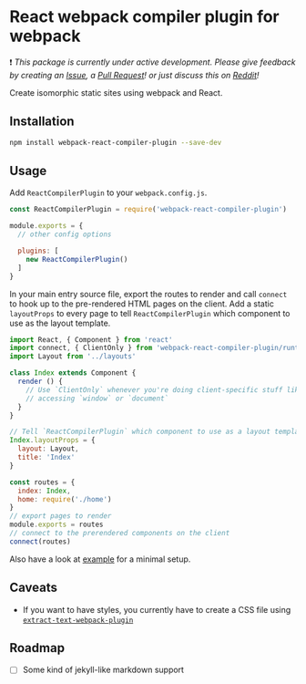React webpack compiler plugin for webpack
=========================================

:exclamation:  *This package is currently under active development. Please give feedback by creating an  [Issue](https://github.com/amiuhle/webpack-react-compiler-plugin/issues/new), a [Pull   Request](https://github.com/amiuhle/webpack-react-compiler-plugin/compare)! or just discuss this on [Reddit](https://www.reddit.com/r/reactjs/comments/4ny3fv/rfc_my_approach_at_isomorphic_static_sites_using/)!*

Create isomorphic static sites using webpack and React.

Installation
------------

```bash
npm install webpack-react-compiler-plugin --save-dev
```

Usage
-----

Add `ReactCompilerPlugin` to your `webpack.config.js`.

```js
const ReactCompilerPlugin = require('webpack-react-compiler-plugin')

module.exports = {
  // other config options

  plugins: [
    new ReactCompilerPlugin()
  ]
}
```

In your main entry source file, export the routes to render and call `connect` to hook up to the pre-rendered HTML pages on the client. Add a static `layoutProps` to every page to tell `ReactCompilerPlugin` which component to use as the layout template.

```js
import React, { Component } from 'react'
import connect, { ClientOnly } from 'webpack-react-compiler-plugin/runtime'
import Layout from '../layouts'

class Index extends Component {
  render () {
    // Use `ClientOnly` whenever you're doing client-specific stuff like
    // accessing `window` or `document`
  }
}

// Tell `ReactCompilerPlugin` which component to use as a layout template
Index.layoutProps = {
  layout: Layout,
  title: 'Index'
}

const routes = {
  index: Index,
  home: require('./home')
}
// export pages to render
module.exports = routes
// connect to the prerendered components on the client
connect(routes)
```

Also have a look at [example](example) for a minimal setup.

Caveats
-------

* If you want to have styles, you currently have to create a CSS file using [`extract-text-webpack-plugin`](https://github.com/webpack/extract-text-webpack-plugin)

Roadmap
-------

* [ ] Some kind of jekyll-like markdown support
